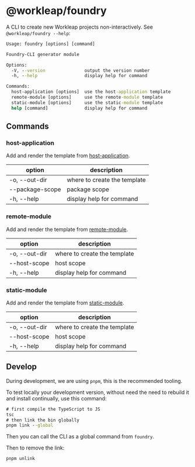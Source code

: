 # @workleap/foundry

A CLI to create new Workleap projects non-interactively. See `@workleap/foundry --help`:

```cmd
Usage: foundry [options] [command]

Foundry-CLI generator module

Options:
  -V, --version               output the version number
  -h, --help                  display help for command

Commands:
  host-application [options]  use the host-application template
  remote-module [options]     use the remote-module template
  static-module [options]     use the static-module template
  help [command]              display help for command
```

## Commands

### host-application

Add and render the template from [host-application](https://github.com/workleap/wl-foundry-cli/tree/main/templates/host-application).

| option                   | description                  |
| ------------------------ | ---------------------------- |
| -o, --out-dir <string>   | where to create the template |
| --package-scope <string> | package scope                |
| -h, --help               | display help for command     |

### remote-module

Add and render the template from [remote-module](https://github.com/workleap/wl-foundry-cli/tree/main/templates/remote-module).

| option                 | description                  |
| ---------------------- | ---------------------------- |
| -o, --out-dir <string> | where to create the template |
| --host-scope <string>  | host scope                   |
| -h, --help             | display help for command     |

### static-module

Add and render the template from [static-module](https://github.com/workleap/wl-foundry-cli/tree/main/templates/static-module).

| option                 | description                  |
| ---------------------- | ---------------------------- |
| -o, --out-dir <string> | where to create the template |
| --host-scope <string>  | host scope                   |
| -h, --help             | display help for command     |

## Develop

During development, we are using `pnpm`, this is the recommended tooling.

To test locally your development version, without need the need to rebuild it and install continually, use this command:

```cmd
# first compile the TypeScript to JS
tsc
# then link the bin globally
pnpm link --global
```

Then you can call the CLI as a global command from `foundry`.

Then to remove the link:

```
pnpm unlink
```
